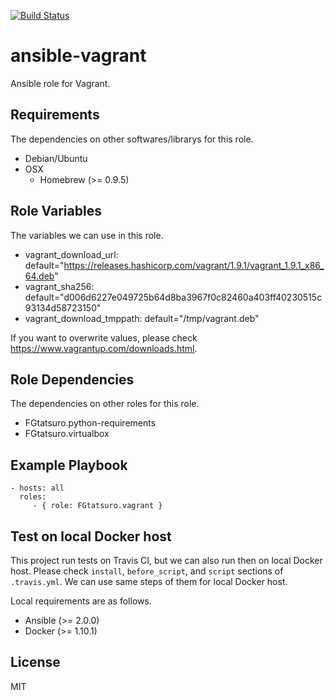 [![Build Status](https://travis-ci.org/FGtatsuro/ansible-vagrant.svg?branch=master)](https://travis-ci.org/FGtatsuro/ansible-vagrant)

ansible-vagrant
====================================

Ansible role for Vagrant.

Requirements
------------

The dependencies on other softwares/librarys for this role.

- Debian/Ubuntu
- OSX
  - Homebrew (>= 0.9.5)

Role Variables
--------------

The variables we can use in this role.

- vagrant_download_url: default="https://releases.hashicorp.com/vagrant/1.9.1/vagrant_1.9.1_x86_64.deb"
- vagrant_sha256: default="d006d6227e049725b64d8ba3967f0c82460a403ff40230515c93134d58723150"
- vagrant_download_tmppath: default="/tmp/vagrant.deb"

If you want to overwrite values, please check https://www.vagrantup.com/downloads.html.

Role Dependencies
-----------------

The dependencies on other roles for this role.

- FGtatsuro.python-requirements
- FGtatsuro.virtualbox

Example Playbook
----------------

    - hosts: all
      roles:
         - { role: FGtatsuro.vagrant }

Test on local Docker host
-------------------------

This project run tests on Travis CI, but we can also run then on local Docker host.
Please check `install`, `before_script`, and `script` sections of `.travis.yml`.
We can use same steps of them for local Docker host.

Local requirements are as follows.

- Ansible (>= 2.0.0)
- Docker (>= 1.10.1)

License
-------

MIT
